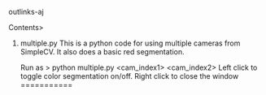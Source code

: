 outlinks-aj

Contents>
1. multiple.py
	This is a python code for using multiple cameras from SimpleCV.
	It also does a basic red segmentation.
	
	Run as > python multiple.py <cam_index1> <cam_index2>
	Left click to toggle color segmentation on/off.
	Right click to close the window
===========
